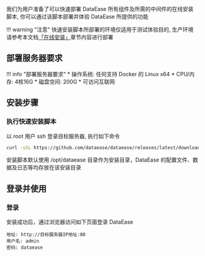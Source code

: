我们为用户准备了可以快速部署 DataEase 所有组件及所需的中间件的在线安装脚本, 你可以通过该脚本部署并体验 DataEase 所提供的功能

!!! warning "注意"
    快速安装脚本所部署的环境仅适用于测试体验目的, 生产环境请参考本文档[「在线安装」](../installation/online_installation.md)章节内容进行部署

## 部署服务器要求

!!! info "部署服务器要求"
    * 操作系统: 任何支持 Docker 的 Linux x64
    * CPU/内存: 4核16G
    * 磁盘空间: 200G
    * 可访问互联网

## 安装步骤

### 执行快速安装脚本

以 root 用户 ssh 登录目标服务器, 执行如下命令

```sh
curl -sSL https://github.com/dataease/dataease/releases/latest/download/quick_start.sh | sh
```

安装脚本默认使用 /opt/dataease 目录作为安装目录，DataEase 的配置文件、数据及日志等均存放在该安装目录

## 登录并使用

### 登录

安装成功后，通过浏览器访问如下页面登录 DataEase

```
地址: http://目标服务器IP地址:80
用户名: admin
密码: dataease
```
